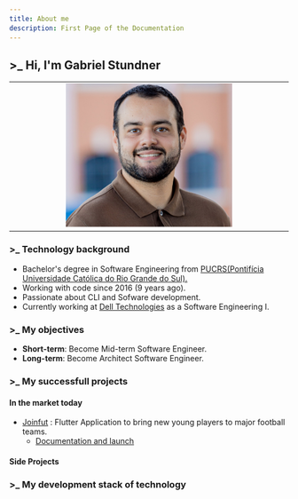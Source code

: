 ```yaml
---
title: About me
description: First Page of the Documentation
---
```


## >_ Hi, I'm Gabriel Stundner

<table align="center"><tr><td align="center" width="9999">
    <img src="https://github.com/F4NT0/fantodocs/blob/main/public/me.jpg?raw=true" alt="My awesome picture" width="300" /> 
</td></tr></table>

### >_ Technology background

- Bachelor's degree in Software Engineering from [PUCRS(Pontifícia Universidade Católica do Rio Grande do Sul).](https://portal.pucrs.br/en/ensino/cursos/graduacao/engenharia-de-software/)
- Working with code since 2016 (9 years ago).
- Passionate about CLI and Sofware development.
- Currently working at [Dell Technologies](https://www.dell.com/en-us/lp/dt/who-we-are?msockid=13a6ae50813463391d39bb2080e2622b) as a Software Engineering I.

### >_ My objectives

- __Short-term__: Become Mid-term Software Engineer.
- __Long-term__: Become Architect Software Engineer.

### >_ My successfull projects

#### In the market today

- [Joinfut](https://www.instagram.com/join.fut/) : Flutter Application to bring new young players to major football teams.
    - [Documentation and launch](https://tools.ages.pucrs.br/Joinfut/joinfut-wiki/-/wikis/home)


#### Side Projects


### >_ My development stack of technology



